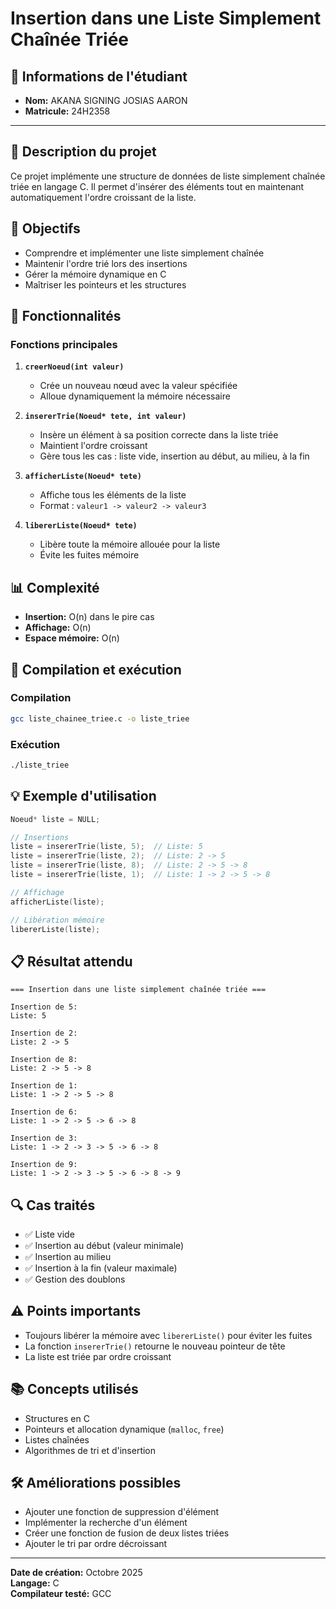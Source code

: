 # Insertion dans une Liste Simplement Chaînée Triée

## 👤 Informations de l'étudiant
- **Nom:** AKANA SIGNING JOSIAS AARON
- **Matricule:** 24H2358

---

## 📝 Description du projet

Ce projet implémente une structure de données de liste simplement chaînée triée en langage C. Il permet d'insérer des éléments tout en maintenant automatiquement l'ordre croissant de la liste.

## 🎯 Objectifs

- Comprendre et implémenter une liste simplement chaînée
- Maintenir l'ordre trié lors des insertions
- Gérer la mémoire dynamique en C
- Maîtriser les pointeurs et les structures

## 🔧 Fonctionnalités

### Fonctions principales

1. **`creerNoeud(int valeur)`**
   - Crée un nouveau nœud avec la valeur spécifiée
   - Alloue dynamiquement la mémoire nécessaire

2. **`insererTrie(Noeud* tete, int valeur)`**
   - Insère un élément à sa position correcte dans la liste triée
   - Maintient l'ordre croissant
   - Gère tous les cas : liste vide, insertion au début, au milieu, à la fin

3. **`afficherListe(Noeud* tete)`**
   - Affiche tous les éléments de la liste
   - Format : `valeur1 -> valeur2 -> valeur3`

4. **`libererListe(Noeud* tete)`**
   - Libère toute la mémoire allouée pour la liste
   - Évite les fuites mémoire

## 📊 Complexité

- **Insertion:** O(n) dans le pire cas
- **Affichage:** O(n)
- **Espace mémoire:** O(n)

## 🚀 Compilation et exécution

### Compilation
```bash
gcc liste_chainee_triee.c -o liste_triee
```

### Exécution
```bash
./liste_triee
```

## 💡 Exemple d'utilisation

```c
Noeud* liste = NULL;

// Insertions
liste = insererTrie(liste, 5);  // Liste: 5
liste = insererTrie(liste, 2);  // Liste: 2 -> 5
liste = insererTrie(liste, 8);  // Liste: 2 -> 5 -> 8
liste = insererTrie(liste, 1);  // Liste: 1 -> 2 -> 5 -> 8

// Affichage
afficherListe(liste);

// Libération mémoire
libererListe(liste);
```

## 📋 Résultat attendu

```
=== Insertion dans une liste simplement chaînée triée ===

Insertion de 5:
Liste: 5

Insertion de 2:
Liste: 2 -> 5

Insertion de 8:
Liste: 2 -> 5 -> 8

Insertion de 1:
Liste: 1 -> 2 -> 5 -> 8

Insertion de 6:
Liste: 1 -> 2 -> 5 -> 6 -> 8

Insertion de 3:
Liste: 1 -> 2 -> 3 -> 5 -> 6 -> 8

Insertion de 9:
Liste: 1 -> 2 -> 3 -> 5 -> 6 -> 8 -> 9
```

## 🔍 Cas traités

- ✅ Liste vide
- ✅ Insertion au début (valeur minimale)
- ✅ Insertion au milieu
- ✅ Insertion à la fin (valeur maximale)
- ✅ Gestion des doublons

## ⚠️ Points importants

- Toujours libérer la mémoire avec `libererListe()` pour éviter les fuites
- La fonction `insererTrie()` retourne le nouveau pointeur de tête
- La liste est triée par ordre croissant

## 📚 Concepts utilisés

- Structures en C
- Pointeurs et allocation dynamique (`malloc`, `free`)
- Listes chaînées
- Algorithmes de tri et d'insertion

## 🛠️ Améliorations possibles

- Ajouter une fonction de suppression d'élément
- Implémenter la recherche d'un élément
- Créer une fonction de fusion de deux listes triées
- Ajouter le tri par ordre décroissant

---

**Date de création:** Octobre 2025  
**Langage:** C  
**Compilateur testé:** GCC
